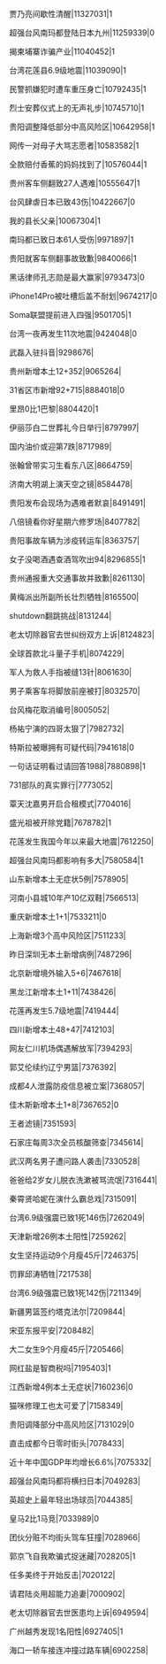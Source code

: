 贾乃亮间歇性清醒|11327031|1

超强台风南玛都登陆日本九州|11259339|0

揭柬埔寨诈骗产业|11040452|1

台湾花莲县6.9级地震|11039090|1

民警抓嫌犯时遭车重压身亡|10792435|1

烈士安葬仪式上的无声礼步|10745710|1

贵阳调整降低部分中高风险区|10642958|1

网传一对母子大骂志愿者|10583582|1

全款赔付香蕉的妈妈找到了|10576044|1

贵州客车侧翻致27人遇难|10555647|1

台风肆虐日本已致43伤|10422667|0

我的县长父亲|10067304|1

南玛都已致日本61人受伤|9971897|1

贵阳就客车侧翻事故致歉|9840066|1

黑话律师孔志勋是最大赢家|9793473|0

iPhone14Pro被吐槽后盖不耐划|9674217|0

Soma联盟提前进入四强|9501705|1

台湾一夜再发生11次地震|9424048|0

武磊入驻抖音|9298676|

贵州新增本土12+352|9065264|

31省区市新增92+715|8884018|0

里昂0比1巴黎|8804420|1

伊丽莎白二世葬礼今日举行|8797997|

国内油价或迎第7跌|8717989|

张翰曾带实习生看东八区|8664759|

济南大明湖上演天空之镜|8584478|

贵阳发布会现场为遇难者默哀|8491491|

八倍镜看你好星期六修罗场|8407782|

贵阳事故车辆为涉疫转运车|8363757|

女子没喝酒遇查酒驾吹出94|8296855|1

贵州通报重大交通事故并致歉|8261130|

黄梅派出所副所长壮烈牺牲|8165500|

shutdown翻跳挑战|8131244|

老太切除器官去世纠纷双方上诉|8124823|

全球首款北斗量子手机|8074229|

军人为救人手指被缝13针|8061630|

男子乘客车将脚放前座被打|8032570|

台风梅花取消编号|8005052|

杨祐宁演的四哥太狠了|7982732|

特斯拉被曝拥有可疑代码|7941618|0

一句话证明看过请回答1988|7880898|1

731部队的真实罪行|7773052|

覃天沈嘉男开启合租模式|7704016|

盛光祖被开除党籍|7678782|1

花莲发生我国今年以来最大地震|7612250|

超强台风南玛都影响有多大|7580584|1

山东新增本土无症状5例|7578905|

河南小县城10年产10亿双鞋|7566513|

重庆新增本土1+1|7533211|0

上海新增3个高中风险区|7511233|

昨日深圳无本土新增病例|7487296|

北京新增境外输入5+6|7467618|

黑龙江新增本土1+11|7438426|

花莲再发生5.7级地震|7419444|

四川新增本土48+47|7412103|

网友仁川机场偶遇解放军|7394293|

郭艾伦续约辽宁男篮|7376392|

成都4人泄露防疫信息被立案|7368057|

佳木斯新增本土1+8|7367652|0

王者滤镜|7351593|

石家庄每周3次全员核酸筛查|7345614|

武汉两名男子遭问路人袭击|7330528|

爸爸给2岁女儿脱衣洗漱被骂流氓|7316441|

秦霄贤哈妮在演什么霸总戏|7315091|

台湾6.9级强震已致1死146伤|7262049|

天津新增26例本土阳性|7259262|

女生坚持运动9个月瘦45斤|7246375|

罚罪邱涛牺牲|7217538|

台湾6.9级强震已致1死142伤|7211349|

新疆男篮签约塔克法尔|7209844|

宋亚东报平安|7208482|

大二女生9个月瘦45斤|7205466|

网红盐是智商税吗|7195403|1

江西新增4例本土无症状|7160236|0

猫咪修理工也太可爱了|7158349|

贵阳调降部分中高风险区|7131029|0

直击成都今日零时街头|7078433|

近十年中国GDP年均增长6.6%|7075332|

超强台风南玛都将横扫日本|7049283|

英超史上最年轻出场球员|7044385|

皇马2比1马竞|7033989|0

团伙分赃不均街头驾车狂撞|7028966|

郭京飞自我欺骗式捉迷藏|7028205|1

任多美终于开始反击|7020122|

请君陆炎用超能力追妻|7000902|

老太切除器官去世医患均上诉|6949594|

广州越秀发现1名阳性|6927405|1

海口一轿车接连冲撞过路车辆|6902258|

